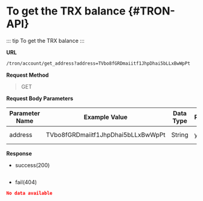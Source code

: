# To get the TRX  balance {#TRON-API}

::: tip 
To get the TRX  balance
:::

**URL**

  ```sh
  /tron/account/get_address?address=TVbo8fGRDmaiitf1JhpDhai5bLLxBwWpPt
  ```

**Request Method**

> GET


**Request Body Parameters**

| Parameter Name | Example Value                      | Data Type | Required | Description    |
| -------------- | ---------------------------------- | --------- | -------- | -------------- |
| address        | TVbo8fGRDmaiitf1JhpDhai5bLLxBwWpPt | String    | yes       | wallet address |



**Response**

* success(200)

```json

```

* fail(404)

```json
No data available
```

